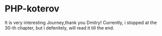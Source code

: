 # PHP-koterov
It is very interesting Journey,thank you Dmitry!
Currently, i stopped at the 30-th chapter, but i defenitely, will read it till the end.
